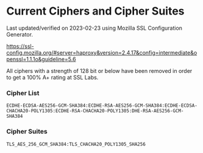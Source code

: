 # Current Ciphers and Cipher Suites

Last updated/verified on 2023-02-23 using Mozilla SSL Configuration Generator.

<https://ssl-config.mozilla.org/#server=haproxy&version=2.4.17&config=intermediate&openssl=1.1.1o&guideline=5.6>


All ciphers with a strength of 128 bit or below have been removed in order to get a 100% A+ rating at SSL Labs.

### Cipher List
```text
ECDHE-ECDSA-AES256-GCM-SHA384:ECDHE-RSA-AES256-GCM-SHA384:ECDHE-ECDSA-CHACHA20-POLY1305:ECDHE-RSA-CHACHA20-POLY1305:DHE-RSA-AES256-GCM-SHA384
```

### Cipher Suites
```text
TLS_AES_256_GCM_SHA384:TLS_CHACHA20_POLY1305_SHA256
```
